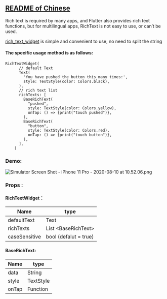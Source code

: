 ## [README of Chinese](README_CN.md)
Rich text is required by many apps, and Flutter also provides rich text functions, but for multilingual apps, RichText is not easy to use, or 
can’t be used.

[rich_text_widget](https://github.com/liranhao/rich_text_widget) is simple and convenient to use, no need to split the string


#### The specific usage method is as follows:
```
RichTextWidget(
      // default Text
      Text(
        'You have pushed the button this many times:',
        style: TextStyle(color: Colors.black),
      ),
      // rich text list
      richTexts: [
        BaseRichText(
          "pushed",
          style: TextStyle(color: Colors.yellow),
          onTap: () => {print("touch pushed")},
        ),
        BaseRichText(
          "button",
          style: TextStyle(color: Colors.red),
          onTap: () => {print("touch button")},
        ),
      ],
    )
```
### Demo:

![Simulator Screen Shot - iPhone 11 Pro - 2020-08-10 at 10.52.06.png](https://upload-images.jianshu.io/upload_images/1350306-2b5cdcf7b2864f8f.png?imageMogr2/auto-orient/strip%7CimageView2/2/w/310)


### Props :
 #### RichTextWidget：
| Name          | type                  |
| ------------- | --------------------- |
| defaultText   | Text                  |
| richTexts     | List \<BaseRichText>  |
| caseSensitive | bool (defalut = true) |


#### BaseRichText: 
| Name    | type      |
| ------- | --------- |
| data    | String    |
| style   | TextStyle |
| onTap   | Function  |
